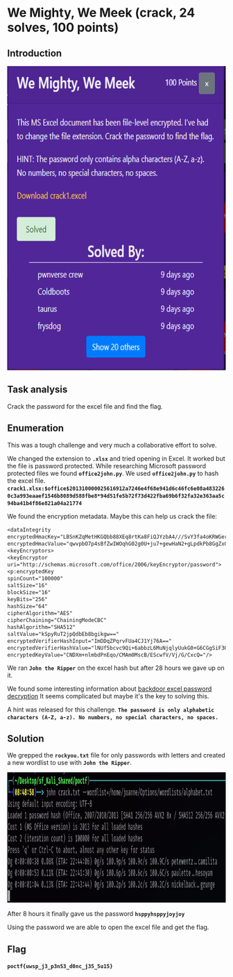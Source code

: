 # We Mighty, We Meek (crack, 24 solves, 100 points)

## Introduction

<p align="left">
  <img height=700 img src=./readme_assets/mighty-challenge.PNG/>
</p>

## Task analysis

Crack the password for the excel file and find the flag.

## Enumeration

This was a tough challenge and very much a collaborative effort to solve.

We changed the extension to **`.xlsx`** and tried opening in Excel. It worked but the file is password protected. While researching Microsoft password protected files we found **`office2john.py`**. We used **`office2john.py`** to hash the excel file. **`crack1.xlsx:$office$201310000025616912a7246e4f68e941d6c46fc6e08a4832260c3a993eaaef1546b8089d588fbe8*94d51fe5b72f73d422fba69b6f32fa32e363aa5c94ba41b4f86e821a04a21774`**

We found the encryption metadata. Maybe this can help us crack the file:
```
<dataIntegrity 
encryptedHmacKey="LBSnKZqMetHKGQbb88XEq8rtKa8FiQJYzbA4///SvY3fa4oKRWGerkBW/lJYgUY5zQZE8sRVlKt4kKicd2jl9g==" 
encryptedHmacValue="qwvpbO7p4sBfZwIWOqhG02g0U+ju7+gewHaN2+gLpdkPb8GgZxG+VJr6X+8D651mWQmSi5q+Hleqfec2yt6z5A=="/>
<keyEncryptors>
<keyEncryptor 
uri="http://schemas.microsoft.com/office/2006/keyEncryptor/password">
<p:encryptedKey 
spinCount="100000" 
saltSize="16" 
blockSize="16" 
keyBits="256" 
hashSize="64" 
cipherAlgorithm="AES" 
cipherChaining="ChainingModeCBC" 
hashAlgorithm="SHA512" 
saltValue="kSpyRuT2jpQdbEb8bgikgw==" 
encryptedVerifierHashInput="ImDDqZPqrvFUa4CJ1Yj76A==" 
encryptedVerifierHashValue="lNUf5bcvc9Qi+6abbzL6MuNjqlyUukG0+G6CGgSiF3QGfhvUgaFtkWIa9nnRrEnsSvNKTdpFLgD7fCppEZcwzQ==" 
encryptedKeyValue="CNDXm+nlmbdPnEqo/CMAm0MscB/EScwfV/Vj/G/CxcQ="/>
```

We ran **`John the Ripper`** on the excel hash but after 28 hours we gave up on it.

We found some interesting information about [backdoor excel password decryption](https://hitcon.org/2015/CMT/download/day1-a-r1.pdf) It seems complicated but maybe it's the key to solving this. 

A hint was released for this challenge. **`The password is only alphabetic characters (A-Z, a-z). No numbers, no special characters, no spaces.`**

## Solution

We grepped the **`rockyou.txt`** file for only passwords with letters and created a new wordlist to use with **`John the Ripper`**. 

<p align="left">
  <img height=300 img src=./readme_assets/john.PNG/>
</p>

After 8 hours it finally gave us the password **`hsppyhsppyjoyjoy`**

Using the password we are able to open the excel file and get the flag.

## Flag

**`poctf{uwsp_j3_p3n53_d0nc_j35_5u15}`** 





